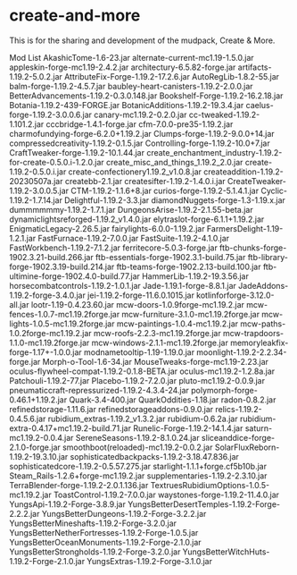 # create-and-more
This is for the sharing and development of the mudpack, Create &amp; More. 

Mod List
AkashicTome-1.6-23.jar
alternate-current-mc1.19-1.5.0.jar
appleskin-forge-mc1.19-2.4.2.jar
architectury-6.5.82-forge.jar
artifacts-1.19.2-5.0.2.jar
AttributeFix-Forge-1.19.2-17.2.6.jar
AutoRegLib-1.8.2-55.jar
balm-forge-1.19.2-4.5.7.jar
baubley-heart-canisters-1.19.2-2.0.0.jar
BetterAdvancements-1.19.2-0.3.0.148.jar
Bookshelf-Forge-1.19.2-16.2.18.jar
Botania-1.19.2-439-FORGE.jar
BotanicAdditions-1.19.2-19.3.4.jar
caelus-forge-1.19.2-3.0.0.6.jar
canary-mc1.19.2-0.2.0.jar
cc-tweaked-1.19.2-1.101.2.jar
cccbridge-1.4.1-forge.jar
cfm-7.0.0-pre35-1.19.2.jar
charmofundying-forge-6.2.0+1.19.2.jar
Clumps-forge-1.19.2-9.0.0+14.jar
compressedcreativity-1.19.2-0.1.5.jar
Controlling-forge-1.19.2-10.0+7.jar
CraftTweaker-forge-1.19.2-10.1.44.jar
create_enchantment_industry-1.19.2-for-create-0.5.0.i-1.2.0.jar
create_misc_and_things_1.19.2_2.0.jar
create-1.19.2-0.5.0.i.jar
create-confectionery1.19.2_v1.0.8.jar
createaddition-1.19.2-20230507a.jar
createbb-2.1.jar
createsifter-1.19.2-1.4.0.i.jar
CreateTweaker-1.19.2-3.0.0.5.jar
CTM-1.19.2-1.1.6+8.jar
curios-forge-1.19.2-5.1.4.1.jar
Cyclic-1.19.2-1.7.14.jar
Delightful-1.19.2-3.3.jar
diamondNuggets-forge-1.3-1.19.x.jar
dummmmmmy-1.19.2-1.7.1.jar
DungeonsArise-1.19.2-2.1.55-beta.jar
dynamiclightsreforged-1.19.2_v1.4.0.jar
elytraslot-forge-6.1.1+1.19.2.jar
EnigmaticLegacy-2.26.5.jar
fairylights-6.0.0-1.19.2.jar
FarmersDelight-1.19-1.2.1.jar
FastFurnace-1.19.2-7.0.0.jar
FastSuite-1.19.2-4.1.0.jar
FastWorkbench-1.19.2-7.1.2.jar
ferritecore-5.0.3-forge.jar
ftb-chunks-forge-1902.3.21-build.266.jar
ftb-essentials-forge-1902.3.1-build.75.jar
ftb-library-forge-1902.3.19-build.214.jar
ftb-teams-forge-1902.2.13-build.100.jar
ftb-ultimine-forge-1902.4.0-build.77.jar
HammerLib-1.19.2-19.3.56.jar
horsecombatcontrols-1.19.2-1.0.1.jar
Jade-1.19.1-forge-8.8.1.jar
JadeAddons-1.19.2-forge-3.4.0.jar
jei-1.19.2-forge-11.6.0.1015.jar
kotlinforforge-3.12.0-all.jar
lootr-1.19-0.4.23.60.jar
mcw-doors-1.0.9forge-mc1.19.2.jar
mcw-fences-1.0.7-mc1.19.2forge.jar
mcw-furniture-3.1.0-mc1.19.2forge.jar
mcw-lights-1.0.5-mc1.19.2forge.jar
mcw-paintings-1.0.4-mc1.19.2.jar
mcw-paths-1.0.2forge-mc1.19.2.jar
mcw-roofs-2.2.3-mc1.19.2forge.jar
mcw-trapdoors-1.1.0-mc1.19.2forge.jar
mcw-windows-2.1.1-mc1.19.2forge.jar
memoryleakfix-forge-1.17+-1.0.0.jar
modnametooltip-1.19-1.19.0.jar
moonlight-1.19.2-2.2.34-forge.jar
Morph-o-Tool-1.6-34.jar
MouseTweaks-forge-mc1.19-2.23.jar
oculus-flywheel-compat-1.19.2-0.1.8-BETA.jar
oculus-mc1.19.2-1.2.8a.jar
Patchouli-1.19.2-77.jar
Placebo-1.19.2-7.2.0.jar
pluto-mc1.19.2-0.0.9.jar
pneumaticcraft-repressurized-1.19.2-4.3.4-24.jar
polymorph-forge-0.46.1+1.19.2.jar
Quark-3.4-400.jar
QuarkOddities-1.18.jar
radon-0.8.2.jar
refinedstorage-1.11.6.jar
refinedstorageaddons-0.9.0.jar
relics-1.19.2-0.4.5.6.jar
rubidium_extras-1.19.2_v1.3.2.jar
rubidium-0.6.2a.jar
rubidium-extra-0.4.17+mc1.19.2-build.71.jar
Runelic-Forge-1.19.2-14.1.4.jar
saturn-mc1.19.2-0.0.4.jar
SereneSeasons-1.19.2-8.1.0.24.jar
sliceanddice-forge-2.1.0-forge.jar
smoothboot(reloaded)-mc1.19.2-0.0.2.jar
SolarFluxReborn-1.19.2-19.3.10.jar
sophisticatedbackpacks-1.19.2-3.18.47.836.jar
sophisticatedcore-1.19.2-0.5.57.275.jar
starlight-1.1.1+forge.cf5b10b.jar
Steam_Rails-1.2.6+forge-mc1.19.2.jar
supplementaries-1.19.2-2.3.10.jar
TerraBlender-forge-1.19.2-2.0.1.136.jar
TextruesRubidiumOptions-1.0.5-mc1.19.2.jar
ToastControl-1.19.2-7.0.0.jar
waystones-forge-1.19.2-11.4.0.jar
YungsApi-1.19.2-Forge-3.8.9.jar
YungsBetterDesertTemples-1.19.2-Forge-2.2.2.jar
YungsBetterDungeons-1.19.2-Forge-3.2.2.jar
YungsBetterMineshafts-1.19.2-Forge-3.2.0.jar
YungsBetterNetherFortresses-1.19.2-Forge-1.0.5.jar
YungsBetterOceanMonuments-1.19.2-Forge-2.1.0.jar
YungsBetterStrongholds-1.19.2-Forge-3.2.0.jar
YungsBetterWitchHuts-1.19.2-Forge-2.1.0.jar
YungsExtras-1.19.2-Forge-3.1.0.jar

